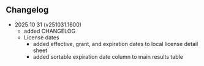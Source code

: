 ## Changelog


- 2025 10 31 (v251031.1600)
  -  added CHANGELOG
  -  License dates
     - added effective, grant, and expiration dates to local license detail sheet
     - added sortable expiration date column to main results table